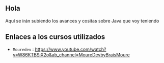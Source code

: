 ## Hola

Aquí se irán subiendo los avances y cositas sobre Java que voy teniendo

## Enlaces a los cursos utilizados
- `Mouredev` : https://www.youtube.com/watch?v=W86KTBSiX2o&ab_channel=MoureDevbyBraisMoure

